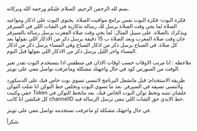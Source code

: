 بسم لله الرحمن الرحيم.
السلام عليكم ورحمة الله وبركاته.

فكرة البوت: 
فكرة البوت نفس برامج مواقيت الصلاة.
يحتوي البوت على اذكار ومواعيد الصلاة لما يجي وقت الصلاة يرسل لك رسالة تذكارية في الشات اللي في السيرفر ويذكرك بالصلاة. 
على سبيل المثال: 
لما يجي وقت صلاة المغرب يرسل رسالة بالسيرفر حان وقت صلاة المغرب وبعد الصلاة ب 15 دقيقة يرسل ذكر من الاذكار اللي نقولها بعد كل صلاة. 
في الصباح يرسل ذكر من اذكار الصباح وفي المساء يرسل ذكر من اذكار المساء واخر الليل يرسل ذكر من الاذكار اللي نقولها قبل النوم. 

ملاحظة : انا مرتب الاوقات حسب اوقات الاذان في منطقتي اذا بتستخدم البوت تقدر تغير الوقت من السورس كود في حال واجهتك مشكلة وماعرفت تواصل معي على تويتر.

طريقة الاستخدام: 
قبل ماتشغل البرنامج لاتنسى تسوي بوت خاص فيك على الدسكورد ولاتنسى تضيفه في السيرفر. 
بعد ما تسوي البوت وتخلص حط التوكن انا شلت التوكن حقي وكتبت Token علشان تنتبه وتحط توكن البوت الخاص فيك. 
بعد ماتحط التوكن في كل فنكشن انا كاتب channelID حط الايدي حق الشات اللي تبغى ترسل الرسالة فيه. 

في حال واجهتك مشكلة او ماعرفت تستخدمه تواصل معي على تويتر. 

شكراً.
